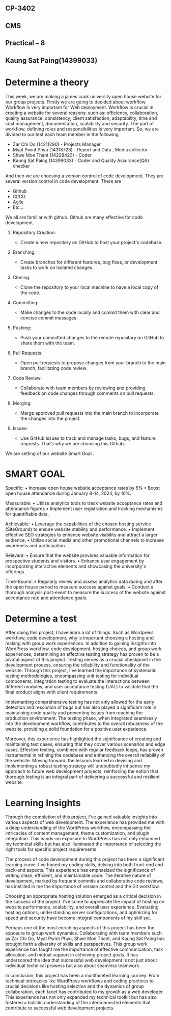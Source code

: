 ## CP-3402 
## CMS
## Practical – 8
## Kaung Sat Paing(14399033)

# Determine a theory

This week, we are making a james cook university open house website for our group projects. Firstly we are going to decided about workflow. Workflow is very important for Web deployment. Workflow is crucial in creating a website for several reasons: such as: efficiency, collaboration, quality assurance, consistency, client satisfaction, adaptability, time and cost management, documentation, scalability and security. The part of workflow, defining roles and responsibilities is very important. So, we are divided to our test each team member in the following
-	Zar Chi Oo (14211290)                  -  Projects Manager
-	Myat Pwint Phyu (14318723)      -  Report and Data , Media collector
-	Shwe Moe Thant (14228423)     - Coder
-	Kaung Sat Paing (14399033)      - Coder and Quality Assurance(QA) checker
  
And then we are choosing a version control of code development. They are several version control in code development. There are
-	Github
-	CI/CD
-	Agile
-	Etc…
  
We all are familiar with github. Github are many effective for code development.
1. Repository Creation:
   - Create a new repository on GitHub to host your project's codebase.
2. Branching:
   - Create branches for different features, bug fixes, or development tasks to work on isolated changes.
3. Cloning:
   - Clone the repository to your local machine to have a local copy of the code.
4. Committing:
   - Make changes to the code locally and commit them with clear and concise commit messages.
5. Pushing:
   - Push your committed changes to the remote repository on GitHub to share them with the team.

6. Pull Requests:
   - Open pull requests to propose changes from your branch to the main branch, facilitating code review.
7. Code Review:
   - Collaborate with team members by reviewing and providing feedback on code changes through comments on pull requests.
8. Merging:
   - Merge approved pull requests into the main branch to incorporate the changes into the project.
9. Issues:
   - Use GitHub Issues to track and manage tasks, bugs, and feature requests.
That’s why we are choosing this Github.

We are setting of our website Smart Goal .

# SMART GOAL
Specific:
•	Increase open house website acceptance rates by 5%
•	Boost open house attendance during January 8-14, 2024, by 10%.

Measurable:
•	Utilize analytics tools to track website acceptance rates and attendance figures
•	Implement user registration and tracking mechanisms for quantifiable data.

Achievable:
•	Leverage the capabilities of the chosen hosting service (SiteGround) to ensure website stability and performance.
•	Implement effective SEO strategies to enhance website visibility and attract a larger audience.
•	Utilize social media and other promotional channels to increase awareness and participation.


Relevant:
•	Ensure that the website provides valuable information for prospective students and visitors.
•	Enhance user engagement by incorporating interactive elements and showcasing the university's offerings


Time-Bound:
•	Regularly review and assess analytics data during and after the open house period to measure success against goals.
•	Conduct a thorough analysis post-event to measure the success of the website against acceptance rate and attendance goals.

# Determine a test
After doing this project, I have learn a lot of things. Such as Wordpress workflow, code development, why is important choosing a hosting and making with group work experiences.
In addition to gaining insights into WordPress workflow, code development, hosting choices, and group work experiences, determining an effective testing strategy has proven to be a pivotal aspect of this project. Testing serves as a crucial checkpoint in the development process, ensuring the reliability and functionality of the website. Through this project, I've learned the importance of systematic testing methodologies, encompassing unit testing for individual components, integration testing to evaluate the interactions between different modules, and user acceptance testing (UAT) to validate that the final product aligns with client requirements.

Implementing comprehensive testing has not only allowed for the early detection and resolution of bugs but has also played a significant role in maintaining code quality and preventing issues from reaching the production environment. The testing phase, when integrated seamlessly into the development workflow, contributes to the overall robustness of the website, providing a solid foundation for a positive user experience.

Moreover, this experience has highlighted the significance of creating and maintaining test cases, ensuring that they cover various scenarios and edge cases. Effective testing, combined with regular feedback loops, has proven instrumental in refining the codebase and enhancing the overall reliability of the website. Moving forward, the lessons learned in devising and implementing a robust testing strategy will undoubtedly influence my approach to future web development projects, reinforcing the notion that thorough testing is an integral part of delivering a successful and resilient website.

# Learning Insights
Through the completion of this project, I've gained valuable insights into various aspects of web development. The experience has provided me with a deep understanding of the WordPress workflow, encompassing the intricacies of content management, theme customization, and plugin integration. This hands-on exposure to WordPress has not only enhanced my technical skills but has also illuminated the importance of selecting the right tools for specific project requirements.

The process of code development during this project has been a significant learning curve. I've honed my coding skills, delving into both front-end and back-end aspects. This experience has emphasized the significance of writing clean, efficient, and maintainable code. The iterative nature of development, marked by frequent commits and collaborative code reviews, has instilled in me the importance of version control and the Git workflow.

Choosing an appropriate hosting solution emerged as a critical decision in the success of the project. I've come to appreciate the impact of hosting on website performance, scalability, and overall user experience. Evaluating hosting options, understanding server configurations, and optimizing for speed and security have become integral components of my skill set.

Perhaps one of the most enriching aspects of this project has been the exposure to group work dynamics. Collaborating with team members such as Zar Chi Oo, Myat Pwint Phyu, Shwe Moe Thant, and Kaung Sat Paing has brought forth a diversity of skills and perspectives. This group work experience has taught me the importance of effective communication, task allocation, and mutual support in achieving project goals. It has underscored the idea that successful web development is not just about individual technical prowess but also about seamless teamwork.

In conclusion, this project has been a multifaceted learning journey. From technical intricacies like WordPress workflows and coding practices to crucial decisions like hosting selection and the dynamics of group collaboration, each facet has contributed to my growth as a web developer. This experience has not only expanded my technical toolkit but has also fostered a holistic understanding of the interconnected elements that contribute to successful web development projects.




